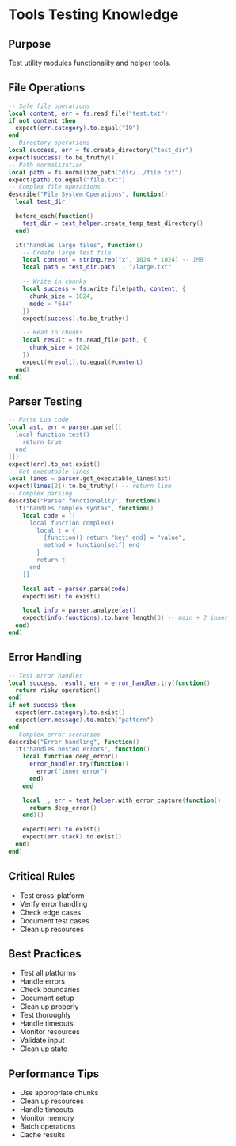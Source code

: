 # Tools Testing Knowledge


## Purpose


Test utility modules functionality and helper tools.

## File Operations



```lua
-- Safe file operations
local content, err = fs.read_file("test.txt")
if not content then
  expect(err.category).to.equal("IO")
end
-- Directory operations
local success, err = fs.create_directory("test_dir")
expect(success).to.be_truthy()
-- Path normalization
local path = fs.normalize_path("dir/../file.txt")
expect(path).to.equal("file.txt")
-- Complex file operations
describe("File System Operations", function()
  local test_dir

  before_each(function()
    test_dir = test_helper.create_temp_test_directory()
  end)

  it("handles large files", function()
    -- Create large test file
    local content = string.rep("x", 1024 * 1024) -- 1MB
    local path = test_dir.path .. "/large.txt"

    -- Write in chunks
    local success = fs.write_file(path, content, {
      chunk_size = 1024,
      mode = "644"
    })
    expect(success).to.be_truthy()

    -- Read in chunks
    local result = fs.read_file(path, {
      chunk_size = 1024
    })
    expect(#result).to.equal(#content)
  end)
end)
```



## Parser Testing



```lua
-- Parse Lua code
local ast, err = parser.parse([[
  local function test()
    return true
  end
]])
expect(err).to_not.exist()
-- Get executable lines
local lines = parser.get_executable_lines(ast)
expect(lines[2]).to.be_truthy() -- return line
-- Complex parsing
describe("Parser functionality", function()
  it("handles complex syntax", function()
    local code = [[
      local function complex()
        local t = {
          [function() return "key" end] = "value",
          method = function(self) end
        }
        return t
      end
    ]]

    local ast = parser.parse(code)
    expect(ast).to.exist()

    local info = parser.analyze(ast)
    expect(info.functions).to.have_length(3) -- main + 2 inner
  end)
end)
```



## Error Handling



```lua
-- Test error handler
local success, result, err = error_handler.try(function()
  return risky_operation()
end)
if not success then
  expect(err.category).to.exist()
  expect(err.message).to.match("pattern")
end
-- Complex error scenarios
describe("Error handling", function()
  it("handles nested errors", function()
    local function deep_error()
      error_handler.try(function()
        error("inner error")
      end)
    end

    local _, err = test_helper.with_error_capture(function()
      return deep_error()
    end)()

    expect(err).to.exist()
    expect(err.stack).to.exist()
  end)
end)
```



## Critical Rules



- Test cross-platform
- Verify error handling
- Check edge cases
- Document test cases
- Clean up resources


## Best Practices



- Test all platforms
- Handle errors
- Check boundaries
- Document setup
- Clean up properly
- Test thoroughly
- Handle timeouts
- Monitor resources
- Validate input
- Clean up state


## Performance Tips



- Use appropriate chunks
- Clean up resources
- Handle timeouts
- Monitor memory
- Batch operations
- Cache results
